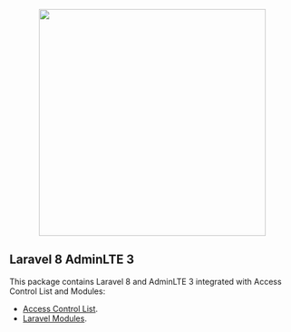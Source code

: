 <p align="center"><a href="https://laravel.com" target="_blank"><img src="https://raw.githubusercontent.com/laravel/art/master/logo-lockup/5%20SVG/2%20CMYK/1%20Full%20Color/laravel-logolockup-cmyk-red.svg" width="400"></a></p>


##  Laravel 8 AdminLTE 3

This package contains Laravel 8 and AdminLTE 3 integrated with Access Control List and Modules:

- [Access Control List](https://github.com/spatie/laravel-permission).
- [Laravel Modules](https://github.com/nWidart/laravel-modules).

